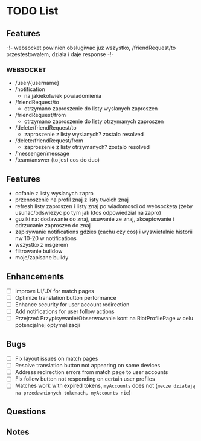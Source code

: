 # TODO List

## Features

-!- websocket powinien obslugiwac juz wszystko, /friendRequest/to przestestowałem, działa i daje response -!-

### WEBSOCKET

- /user/{username}
- /notification
  - na jakiekolwiek powiadomienia
- /friendRequest/to
  - otrzymano zaproszenie do listy wyslanych zaproszen
- /friendRequest/from
  - otrzymano zaproszenie do listy otrzymanych zaproszen
- /delete/friendRequest/to
  - zaproszenie z listy wyslanych? zostalo resolved
- /delete/friendRequest/from
  - zaproszenie z listy otrzymanych? zostalo resolved
- /messenger/message
- /team/answer (to jest cos do duo)

## Features

- cofanie z listy wyslanych zapro
- przenoszenie na profil znaj z listy twoich znaj
- refresh listy zaproszen i listy znaj po wiadomosci od websocketa (żeby usunac/odswiezyc po tym jak ktos odpowiedzial na zapro)
- guziki na: dodawanie do znaj, usuwanie ze znaj, akceptowanie i odrzucanie zaproszen do znaj
- zapisywanie notifications gdzies (cachu czy cos) i wyswietalnie historii nw 10-20 w notifications
- wszystko z msgerem
- filtrowanie buildow
- moje/zapisane buildy

## Enhancements

- [ ] Improve UI/UX for match pages
- [ ] Optimize translation button performance
- [ ] Enhance security for user account redirection
- [ ] Add notifications for user follow actions
- [ ] Przejrzeć Przypisywanie/Obserwowanie kont na RiotProfilePage w celu potencjalnej optymalizacji

## Bugs

- [ ] Fix layout issues on match pages
- [ ] Resolve translation button not appearing on some devices
- [ ] Address redirection errors from match page to user accounts
- [ ] Fix follow button not responding on certain user profiles
- [ ] Matches work with expired tokens, `myAccounts` does not (`mecze działają na przedawnionych tokenach, myAccounts nie`)

## Questions

## Notes
